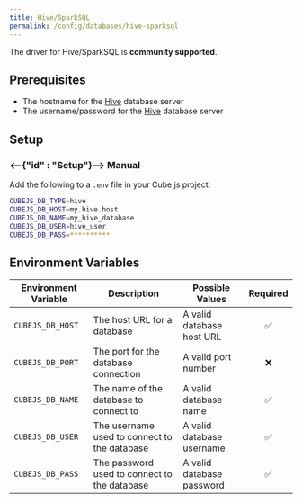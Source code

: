 ```yaml
---
title: Hive/SparkSQL
permalink: /config/databases/hive-sparksql
---
```


<WarningBox>
  The driver for Hive/SparkSQL is <b>community supported</b>. 
</WarningBox>

## Prerequisites

- The hostname for the [Hive][hive] database server
- The username/password for the [Hive][hive] database server

## Setup

### <--{"id" : "Setup"}--> Manual

Add the following to a `.env` file in your Cube.js project:

```bash
CUBEJS_DB_TYPE=hive
CUBEJS_DB_HOST=my.hive.host
CUBEJS_DB_NAME=my_hive_database
CUBEJS_DB_USER=hive_user
CUBEJS_DB_PASS=**********
```

## Environment Variables

| Environment Variable | Description                                  | Possible Values           | Required |
| -------------------- | -------------------------------------------- | ------------------------- | :------: |
| `CUBEJS_DB_HOST`     | The host URL for a database                  | A valid database host URL |    ✅    |
| `CUBEJS_DB_PORT`     | The port for the database connection         | A valid port number       |    ❌    |
| `CUBEJS_DB_NAME`     | The name of the database to connect to       | A valid database name     |    ✅    |
| `CUBEJS_DB_USER`     | The username used to connect to the database | A valid database username |    ✅    |
| `CUBEJS_DB_PASS`     | The password used to connect to the database | A valid database password |    ✅    |

[hive]: https://hive.apache.org/

